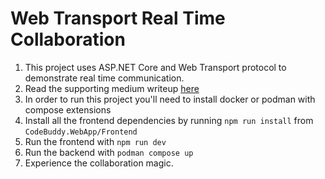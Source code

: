 # Web Transport Real Time Collaboration

1. This project uses ASP.NET Core and Web Transport protocol to demonstrate real time communication.
2. Read the supporting medium writeup [here](https://medium.com/@codezen/realtime-collaboration-with-web-transport-and-asp-net-core-fd5dfe7a1668)
3. In order to run this project you'll need to install docker or podman with compose extensions
4. Install all the frontend dependencies by running `npm run install` from `CodeBuddy.WebApp/Frontend`
5. Run the frontend with `npm run dev`
6. Run the backend with `podman compose up`
7. Experience the collaboration magic.